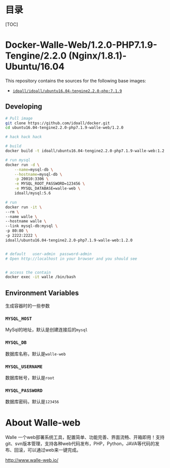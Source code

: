 # 目录

[TOC]

# Docker-Walle-Web/1.2.0-PHP7.1.9-Tengine/2.2.0 (Nginx/1.8.1)-Ubuntu/16.04



This repository contains the sources for the following base images:
- [`idoall/idoall/ubuntu16.04-tengine2.2.0-php:7.1.9`](https://hub.docker.com/r/idoall/ubuntu16.04-tengine2.2.0-php/)



## Developing

```bash
# Pull image
git clone https://github.com/idoall/docker.git
cd ubuntu16.04-tengine2.2.0-php7.1.9-walle-web/1.2.0

# hack hack hack

# build
docker build -t idoall/ubuntu16.04-tengine2.2.0-php7.1.9-walle-web:1.2.0 .

# run mysql
docker run -d \
    --name=mysql-db \
    --hostname=mysql-db \
    -p 20010:3306 \
    -e MYSQL_ROOT_PASSWORD=123456 \
    -e MYSQL_DATABASE=walle-web \
    idoall/mysql:5.6

# run
docker run -it \
--rm \
--name walle \
--hostname walle \
--link mysql-db:mysql \
-p 80:80 \
-p 2222:2222 \
idoall/ubuntu16.04-tengine2.2.0-php7.1.9-walle-web:1.2.0


# default   user-admin  password-admin
# Open http://localhost in your browser and you should see


# access the contain
docker exec -it walle /bin/bash

```





## Environment Variables

生成容器时的一些参数

### `MYSQL_HOST`

MySql的地址，默认是创建连接后的`mysql`

### `MYSQL_DB`

数据库名称，默认是`walle-web`

### `MYSQL_USERNAME`

数据库帐号，默认是`root`

### `MYSQL_PASSWORD`

数据库密码，默认是`123456`

# About Walle-web

Walle 一个web部署系统工具，配置简单、功能完善、界面流畅、开箱即用！支持git、svn版本管理，支持各种web代码发布，PHP，Python，JAVA等代码的发布、回滚，可以通过web来一键完成。

http://www.walle-web.io/